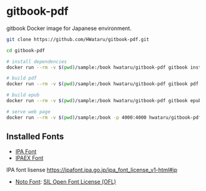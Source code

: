# gitbook-pdf

gitbook Docker image for Japanese environment.


```sh
git clone https://github.com/HWataru/gitbook-pdf.git

cd gitbook-pdf

# install dependencies
docker run --rm -v $(pwd)/sample:/book hwataru/gitbook-pdf gitbook install

# build pdf
docker run --rm -v $(pwd)/sample:/book hwataru/gitbook-pdf gitbook pdf

# build epub
docker run --rm -v $(pwd)/sample:/book hwataru/gitbook-pdf gitbook epub

# serve web page
docker run --rm -v $(pwd)/sample:/book -p 4000:4000 hwataru/gitbook-pdf gitbook serve
```

## Installed Fonts

- [IPA Font](https://packages.debian.org/sid/fonts/fonts-ipafont)
- [IPAEX Font](https://packages.debian.org/sid/fonts/fonts-ipaexfont)

IPA font lisense <https://ipafont.ipa.go.jp/ipa_font_license_v1-html#jp>

- [Noto Font](https://packages.debian.org/sid/main/fonts-noto): [SIL Open Font License (OFL)](https://scripts.sil.org/cms/scripts/page.php?site_id=nrsi&id=OFL)
